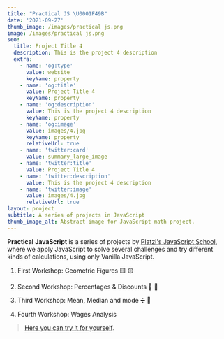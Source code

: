 ```yaml
---
title: "Practical JS \U0001F49B"
date: '2021-09-27'
thumb_image: /images/practical js.png
image: /images/practical js.png
seo:
  title: Project Title 4
  description: This is the project 4 description
  extra:
    - name: 'og:type'
      value: website
      keyName: property
    - name: 'og:title'
      value: Project Title 4
      keyName: property
    - name: 'og:description'
      value: This is the project 4 description
      keyName: property
    - name: 'og:image'
      value: images/4.jpg
      keyName: property
      relativeUrl: true
    - name: 'twitter:card'
      value: summary_large_image
    - name: 'twitter:title'
      value: Project Title 4
    - name: 'twitter:description'
      value: This is the project 4 description
    - name: 'twitter:image'
      value: images/4.jpg
      relativeUrl: true
layout: project
subtitle: A series of projects in JavaScript
thumb_image_alt: Abstract image for JavaScript math project.
---
```

**Practical JavaScript** is a series of projects by [Platzi's JavaScript School](https://platzi.com/escuela-javascript/), where we apply JavaScript to solve several challenges and try different kinds of calculations, using only Vanilla JavaScript.

1.  First Workshop: Geometric Figures 🟨 🟡

2.  Second Workshop: Percentages & Discounts 🧮 🤑

3.  Third Workshop: Mean, Median and mode ➗ 💛

4.  Fourth Workshop: Wages Analysis 

> [Here you can try it for yourself](https://emlez.github.io/Practical-JS/).
